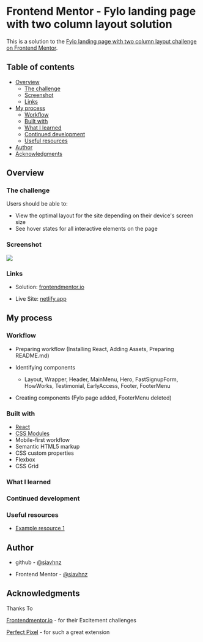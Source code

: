 # Frontend Mentor - Fylo landing page with two column layout solution

This is a solution to the [Fylo landing page with two column layout challenge on Frontend Mentor](https://www.frontendmentor.io/challenges/fylo-landing-page-with-two-column-layout-5ca5ef041e82137ec91a50f5).

## Table of contents

- [Overview](#overview)
  - [The challenge](#the-challenge)
  - [Screenshot](#screenshot)
  - [Links](#links)
- [My process](#my-process)
  - [Workflow](#workflow)
  - [Built with](#built-with)
  - [What I learned](#what-i-learned)
  - [Continued development](#continued-development)
  - [Useful resources](#useful-resources)
- [Author](#author)
- [Acknowledgments](#acknowledgments)

## Overview

### The challenge

Users should be able to:

- View the optimal layout for the site depending on their device's screen size
- See hover states for all interactive elements on the page

### Screenshot

![](./screenshot.jpg)

### Links

- Solution: [frontendmentor.io](https://your-solution-url.com)

- Live Site: [netlify.app](https://your-live-site-url.com)

## My process

### Workflow

- Preparing workflow (Installing React, Adding Assets, Preparing README.md)

- Identifying components
  - Layout, Wrapper, Header, MainMenu, Hero, FastSignupForm, 
  HowWorks, Testimonial, EarlyAccess, Footer, FooterMenu 

- Creating components (Fylo page added, FooterMenu deleted)



### Built with

- [React](https://reactjs.org/)
- [CSS Modules](https://create-react-app.dev/docs/adding-a-css-modules-stylesheet)
- Mobile-first workflow
- Semantic HTML5 markup
- CSS custom properties
- Flexbox
- CSS Grid

### What I learned


### Continued development


### Useful resources

- [Example resource 1](https://www.example.com)

## Author

- github - [@siavhnz](https://github.com/siavhnz)

- Frontend Mentor - [@siavhnz](https://www.frontendmentor.io/profile/siavhnz)

## Acknowledgments

Thanks To

[Frontendmentor.io](https://www.frontendmentor.io/challenges) - for their Excitement challenges  

[Perfect Pixel](https://chrome.google.com/webstore/detail/perfectpixel-by-welldonec/dkaagdgjmgdmbnecmcefdhjekcoceebi?hl=en) - for such a great extension



